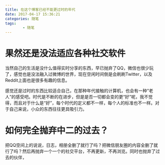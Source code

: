 ```yaml
---
title: 在这个博客已经不能更过时的年代
date: 2017-04-17 15:36:21
categories: 随笔
tags: 
        - 随笔
---
```

# 果然还是没法适应各种社交软件

当然自己的生活是没什么值得实时分享的东西，早已抛弃了QQ，微信也很少玩了，感觉也是没法融入过微博的世界，现在空闲时间倒是会刷刷Twitter，以及Reddit上面也是很多有趣的信息。

感觉还是过时的东西比较适合自己，在那种年代接触的计算机，也会有一种“老人”的感受吧。时代是不断的在进步，但是是否一切都会变的更“好”呢，我不觉得，而且对于什么是“好”，每个时代的定义都不一样，每个人的标准也不一样。对于自己来说，小众的东西往往更具吸引力。

# 如何完全抛弃中二的过去？

把QQ空间上的说说，日志，相册全删了就行了吗？把微信朋友圈的内容全删了就行了吗？然后再抛弃一个一个的社交平台，不再更新，不再浏览。同时也抛弃了过去的伙伴，